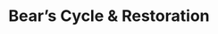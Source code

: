 ---
title: "Bear’s Cycle & Restoration"
url: /orangeville/bears-cycle-and-restoration/
shop: motorcycle
---